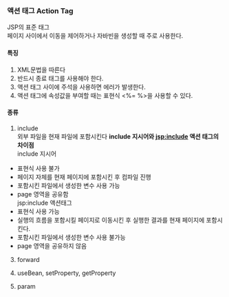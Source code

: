 ### 액션 태그 Action Tag
JSP의 표준 태그<br>
페이지 사이에서 이동을 제어하거나 자바빈을 생성할 때 주로 사용한다.<br>
#### 특징
1. XML문법을 따른다
2. 반드시 종료 태그를 사용해야 한다.
3. 액션 태그 사이에 주석을 사용하면 에러가 발생한다.
4. 액션 태그에 속성값을 부여할 때는 표현식 <%= %>을 사용할 수 있다.
#### 종류
1. include<br>
외부 파일을 현재 파일에 포함시킨다
**include 지시어와 <jsp:include> 액션 태그의 차이점**<br>
include 지시어<br>
- 표현식 사용 불가
- 페이지 자체를 현재 페이지에 포함시킨 후 컴파일 진행
- 포함시킨 파일에서 생성한 변수 사용 가능
- page 영역을 공유함<br>
jsp:include 액션태그<br>
- 표현식 사용 가능
- 실행의 흐름을 포함시킬 페이지로 이동시킨 후 실행한 결과를 현재 페이지에 포함시킨다.
- 포함시킨 파일에서 생성한 변수 사용 불가능
- page 영역을 공유하지 않음
   
3. forward<br>

4. useBean, setProperty, getProperty<br>

5. param<br>
